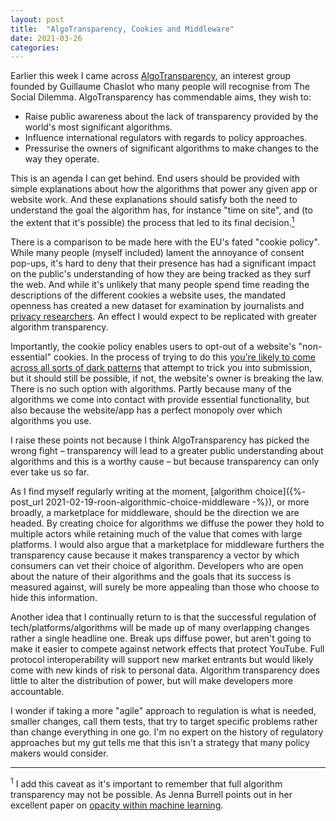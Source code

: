 ```yaml
---
layout: post
title:  "AlgoTransparency, Cookies and Middleware"
date: 2021-03-26
categories:
---
```

Earlier this week I came across [AlgoTransparency](https://www.algotransparency.org), an interest group founded by Guillaume Chaslot who many people will recognise from The Social Dilemma. AlgoTransparency has commendable aims, they wish to:

- Raise public awareness about the lack of transparency provided by the world's most significant algorithms.
- Influence international regulators with regards to policy approaches.
- Pressurise the owners of significant algorithms to make changes to the way they operate.

This is an agenda I can get behind. End users should be provided with simple explanations about how the algorithms that power any given app or website work. And these explanations should satisfy both the need to understand the goal the algorithm has, for instance "time on site", and (to the extent that it's possible) the process that led to its final decision.<a href="#footnote1"><sup>1</sup></a>

There is a comparison to be made here with the EU's fated "cookie policy". While many people (myself included) lament the annoyance of consent pop-ups, it's hard to deny that their presence has had a significant impact on the public's understanding of how they are being tracked as they surf the web. And while it's unlikely that many people spend time reading the descriptions of the different cookies a website uses, the mandated openness has created a new dataset for examination by journalists and [privacy researchers](https://www.top10vpn.com/research/). An effect I would expect to be replicated with greater algorithm transparency.

Importantly, the cookie policy enables users to opt-out of a website's "non-essential" cookies. In the process of trying to do this [you're likely to come across all sorts of dark patterns](https://arxiv.org/abs/1909.02638) that attempt to trick you into submission, but it should still be possible, if not, the website's owner is breaking the law. There is no such option with algorithms. Partly because many of the algorithms we come into contact with provide essential functionality, but also because the website/app has a perfect monopoly over which algorithms you use.

I raise these points not because I think AlgoTransparency has picked the wrong fight – transparency will lead to a greater public understanding about algorithms and this is a worthy cause – but because transparency can only ever take us so far.

As I find myself regularly writing at the moment, [algorithm choice]({%- post_url 2021-02-19-roon-algorithmic-choice-middleware -%}), or more broadly, a marketplace for middleware, should be the direction we are headed. By creating choice for algorithms we diffuse the power they hold to multiple actors while retaining much of the value that comes with large platforms. I would also argue that a marketplace for middleware furthers the transparency cause because it makes transparency a vector by which consumers can vet their choice of algorithm. Developers who are open about the nature of their algorithms and the goals that its success is measured against, will surely be more appealing than those who choose to hide this information.

Another idea that I continually return to is that the successful regulation of tech/platforms/algorithms will be made up of many overlapping changes rather a single headline one. Break ups diffuse power, but aren't going to make it easier to compete against network effects that protect YouTube. Full protocol interoperability will support new market entrants but would likely come with new kinds of risk to personal data. Algorithm transparency does little to alter the distribution of power, but will make developers more accountable.

I wonder if taking a more "agile" approach to regulation is what is needed, smaller changes, call them tests, that try to target specific problems rather than change everything in one go. I'm no expert on the history of regulatory approaches but my gut tells me that this isn't a strategy that many policy makers would consider.

---

<p id="footnote1"><sup>1</sup> I add this caveat as it's important to remember that full algorithm transparency may not be possible. As Jenna Burrell points out in her excellent paper on <a href="https://journals.sagepub.com/doi/abs/10.1177/2053951715622512">opacity within machine learning</a>.</p>
